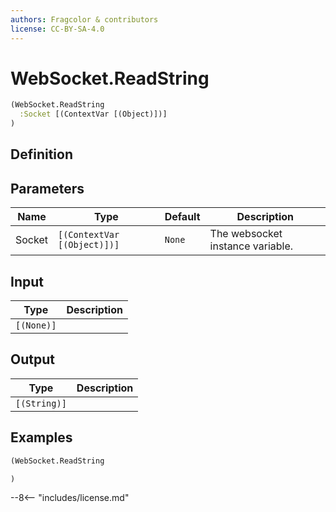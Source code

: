 ```yaml
---
authors: Fragcolor & contributors
license: CC-BY-SA-4.0
---
```



# WebSocket.ReadString

```clojure
(WebSocket.ReadString
  :Socket [(ContextVar [(Object)])]
)
```


## Definition




## Parameters

| Name | Type | Default | Description |
|------|------|---------|-------------|
| Socket | `[(ContextVar [(Object)])]` | `None` | The websocket instance variable. |


## Input

| Type | Description |
|------|-------------|
| `[(None)]` |  |


## Output

| Type | Description |
|------|-------------|
| `[(String)]` |  |


## Examples

```clojure
(WebSocket.ReadString

)
```


--8<-- "includes/license.md"
